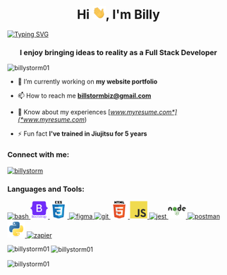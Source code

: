 <h1 align="center">Hi <img src="https://github.com/ABSphreak/ABSphreak/blob/master/gifs/Hi.gif" width="30">, I'm Billy</h1>
<a href="https://git.io/typing-svg"><img src="https://readme-typing-svg.demolab.com?font=&pause=1000&color=D0F715&background=000000&width=435&lines=Hi%2C+I'm+Billy" alt="Typing SVG" /></a>
<h3 align="center">I enjoy bringing ideas to reality as a Full Stack Developer</h3>

<p align="left"> <img src="https://komarev.com/ghpvc/?username=billystorm01&label=Profile%20views&color=0e75b6&style=flat" alt="billystorm01" /> </p>

- 🔭 I’m currently working on **my website portfolio**

- 📫 How to reach me **billstormbiz@gmail.com**

- 📄 Know about my experiences [*www.myresume.com*](*www.myresume.com*)

- ⚡ Fun fact **I've trained in Jiujitsu for 5 years**

<h3 align="left">Connect with me:</h3>
<p align="left">
<a href="https://linkedin.com/in/billystorm" target="blank"><img align="center" src="https://raw.githubusercontent.com/rahuldkjain/github-profile-readme-generator/master/src/images/icons/Social/linked-in-alt.svg" alt="billystorm" height="30" width="40" /></a>
</p>

<h3 align="left">Languages and Tools:</h3>
<p align="left"> <a href="https://www.gnu.org/software/bash/" target="_blank" rel="noreferrer"> <img src="https://www.vectorlogo.zone/logos/gnu_bash/gnu_bash-icon.svg" alt="bash" width="40" height="40"/> </a> <a href="https://getbootstrap.com" target="_blank" rel="noreferrer"> <img src="https://raw.githubusercontent.com/devicons/devicon/master/icons/bootstrap/bootstrap-plain-wordmark.svg" alt="bootstrap" width="40" height="40"/> </a> <a href="https://www.w3schools.com/css/" target="_blank" rel="noreferrer"> <img src="https://raw.githubusercontent.com/devicons/devicon/master/icons/css3/css3-original-wordmark.svg" alt="css3" width="40" height="40"/> </a> <a href="https://www.figma.com/" target="_blank" rel="noreferrer"> <img src="https://www.vectorlogo.zone/logos/figma/figma-icon.svg" alt="figma" width="40" height="40"/> </a> <a href="https://git-scm.com/" target="_blank" rel="noreferrer"> <img src="https://www.vectorlogo.zone/logos/git-scm/git-scm-icon.svg" alt="git" width="40" height="40"/> </a> <a href="https://www.w3.org/html/" target="_blank" rel="noreferrer"> <img src="https://raw.githubusercontent.com/devicons/devicon/master/icons/html5/html5-original-wordmark.svg" alt="html5" width="40" height="40"/> </a> <a href="https://developer.mozilla.org/en-US/docs/Web/JavaScript" target="_blank" rel="noreferrer"> <img src="https://raw.githubusercontent.com/devicons/devicon/master/icons/javascript/javascript-original.svg" alt="javascript" width="40" height="40"/> </a> <a href="https://jestjs.io" target="_blank" rel="noreferrer"> <img src="https://www.vectorlogo.zone/logos/jestjsio/jestjsio-icon.svg" alt="jest" width="40" height="40"/> </a> <a href="https://nodejs.org" target="_blank" rel="noreferrer"> <img src="https://raw.githubusercontent.com/devicons/devicon/master/icons/nodejs/nodejs-original-wordmark.svg" alt="nodejs" width="40" height="40"/> </a> <a href="https://postman.com" target="_blank" rel="noreferrer"> <img src="https://www.vectorlogo.zone/logos/getpostman/getpostman-icon.svg" alt="postman" width="40" height="40"/> </a> <a href="https://www.python.org" target="_blank" rel="noreferrer"> <img src="https://raw.githubusercontent.com/devicons/devicon/master/icons/python/python-original.svg" alt="python" width="40" height="40"/> </a> <a href="https://zapier.com" target="_blank" rel="noreferrer"> <img src="https://www.vectorlogo.zone/logos/zapier/zapier-icon.svg" alt="zapier" width="40" height="40"/> </a> </p>

<p><img align="left" src="https://github-readme-stats.vercel.app/api/top-langs?username=billystorm01&show_icons=true&locale=en&layout=compact" alt="billystorm01" /></p>

<p>&nbsp;<img align="center" src="https://github-readme-stats.vercel.app/api?username=billystorm01&show_icons=true&locale=en" alt="billystorm01" /></p>

<p><img align="center" src="https://github-readme-streak-stats.herokuapp.com/?user=billystorm01&" alt="billystorm01" /></p>
